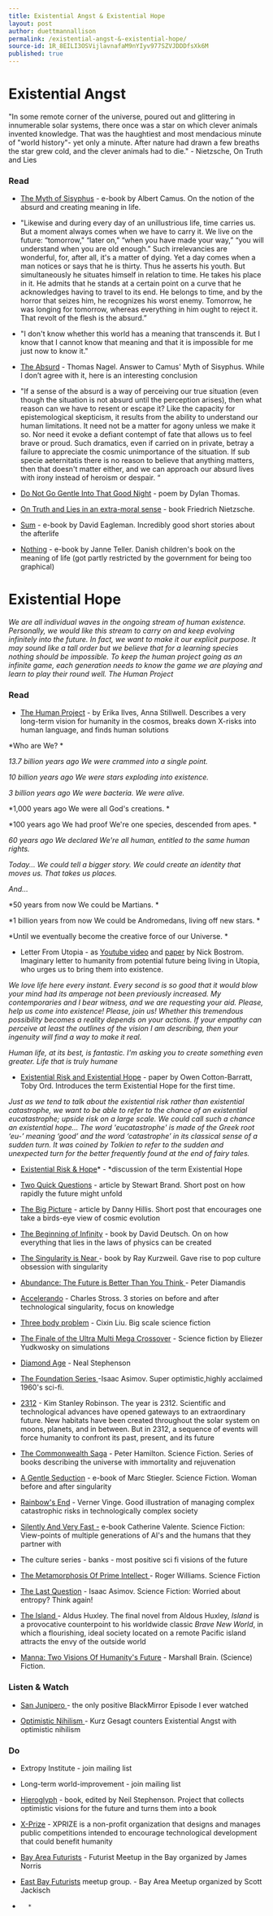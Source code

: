 ```yaml
---
title: Existential Angst & Existential Hope
layout: post
author: duettmannallison
permalink: /existential-angst-&-existential-hope/
source-id: 1R_8EILI3OSVijlavnafaM9nYIyv977SZVJDDDfsXk6M
published: true
---
```

# Existential Angst

"In some remote corner of the universe, poured out and glittering in innumerable solar systems, there once was a star on which clever animals invented knowledge. That was the haughtiest and most mendacious minute of "world history"- yet only a minute. After nature had drawn a few breaths the star grew cold, and the clever animals had to die." - Nietzsche, On Truth and Lies

### Read

* [The Myth of Sisyphus](https://ia801909.us.archive.org/15/items/AlbertCamusTheMythOfSisyphus/Albert%20Camus%20-%20The%20Myth%20Of%20Sisyphus.pdf) - e-book by Albert Camus. On the notion of the absurd and creating meaning in life. 

* "Likewise and during every day of an unillustrious life, time carries us. But a moment always comes when we have to carry it. We live on the future: “tomorrow," “later on,” “when you have made your way,” “you will understand when you are old enough.” Such irrelevancies are wonderful, for, after all, it's a matter of dying. Yet a day comes when a man notices or says that he is thirty. Thus he asserts his youth. But simultaneously he situates himself in relation to time. He takes his place in it. He admits that he stands at a certain point on a curve that he acknowledges having to travel to its end. He belongs to time, and by the horror that seizes him, he recognizes his worst enemy. Tomorrow, he was longing for tomorrow, whereas everything in him ought to reject it. That revolt of the flesh is the absurd.” 

* "I don't know whether this world has a meaning that transcends it. But I know that I cannot know that meaning and that it is impossible for me just now to know it."

* [The Absurd](https://philosophy.as.uky.edu/sites/default/files/The%20Absurd%20-%20Thomas%20Nagel.pdf) - Thomas Nagel. Answer to Camus' Myth of Sisyphus. While I don’t agree with it, here is an interesting conclusion

* "If a sense of the absurd is a way of perceiving our true situation (even though the situation is not absurd until the perception arises), then what reason can we have to resent or escape it? Like the capacity for epistemological skepticism, it results from the ability to understand our human limitations. It need not be a matter for agony unless we make it so. Nor need it evoke a defiant contempt of fate that allows us to feel brave or proud. Such dramatics, even if carried on in private, betray a failure to appreciate the cosmic unimportance of the situation. If sub specie aeternitatis there is no reason to believe that anything matters, then that doesn't matter either, and we can approach our absurd lives with irony instead of heroism or despair. “

* [Do Not Go Gentle Into That Good Night](https://www.poets.org/poetsorg/poem/do-not-go-gentle-good-night) - poem by Dylan Thomas. 

* [On Truth and Lies in an extra-moral sense](http://ieas.unideb.hu/admin/file_7421.pdf) - book Friedrich Nietzsche. 

* [Sum](http://growingupinthecloud.weebly.com/uploads/1/2/8/8/12888976/eagleman_david_-_sum_selections.pdf) - e-book by David Eagleman. Incredibly good short stories about the afterlife 

* [Nothing](http://m-o-r-g-a-n.com/ezn/wp-content/uploads/2014/11/Teller_Janne-Nothing.pdf) - e-book by Janne Teller. Danish children's book on the meaning of life (got partly restricted by the government for being too graphical) 

# Existential Hope

*We are all individual waves in the ongoing stream of human existence. Personally, we would like this stream to carry on and keep evolving infinitely into the future. In fact, we want to make it our explicit purpose. It may sound like a tall order but we believe that for a learning species nothing should be impossible. To keep the human project going as an infinite game, each generation needs to know the game we are playing and learn to play their round well. The Human Project*

### Read

* [The Human Project](https://www.amazon.com/HUMAN-Project-Erika-Ilves-ebook/dp/B00BPTIXVS) - by Erika Ilves, Anna Stillwell. Describes a very long-term vision for humanity in the cosmos, breaks down X-risks into human language, and finds human solutions

*Who are We? *

*13.7 billion years ago We were crammed into a single point.*

*10 billion years ago We were stars exploding into existence.*

*3 billion years ago We were bacteria. We were alive.*

*1,000 years ago We were all God's creations. *

*100 years ago We had proof We're one species, descended from apes. *

*60 years ago We declared We're all human, entitled to the same human rights.*

*Today... We could tell a bigger story. We could create an identity that moves us. That takes us places.*

*And…*

*50 years from now We could be Martians. *

*1 billion years from now We could be Andromedans, living off new stars. *

*Until we eventually become  the creative force of our Universe. *

* Letter From Utopia - as [Youtube video](https://www.youtube.com/watch?v=qCAWCuHI1YI) and [paper](https://nickbostrom.com/utopia.html) by Nick Bostrom. Imaginary letter to humanity from potential future being living in Utopia, who urges us to bring them into existence. 

*We love life here every instant.  Every second is so good that it would blow your mind had its amperage not been previously increased.  My contemporaries and I bear witness, and we are requesting your aid.  Please, help us come into existence!  Please, join us!  Whether this tremendous possibility becomes a reality depends on your actions.  If your empathy can perceive at least the outlines of the vision I am describing, then your ingenuity will find a way to make it real.*

*Human life, at its best, is fantastic.  I'm asking you to create something even greater.  Life that is truly humane*

* [Existential Risk and Existential Hope](https://www.fhi.ox.ac.uk/Existential-risk-and-existential-hope.pdf) - paper by Owen Cotton-Barratt, Toby Ord. Introduces the term Existential Hope for the first time. 

*Just as we tend to talk about the existential risk rather than existential catastrophe, we want to be able to refer to the chance of an existential eucatastrophe; upside risk on a large scale. We could call such a chance an existential hope… The word 'eucatastrophe' is made of the Greek root ‘eu-’ meaning ‘good’ and the word ‘catastrophe’ in its classical sense of a sudden turn. It was coined by Tolkien to refer to the sudden and unexpected turn for the better frequently found at the end of fairy tales.*

* [Existential Risk & Hope](http://lesswrong.com/lw/lit/existential_risk_and_existential_hope_definitions/)* - *discussion of the term Existential Hope

* [Two Quick Questions](http://longnow.org/essays/two-questions/) - article by Stewart Brand. Short post on how rapidly the future might unfold

* [The Big Picture](http://longnow.org/essays/big-picture/) - article by Danny Hillis. Short post that encourages one take a birds-eye view of cosmic evolution

* [The Beginning of Infinity](http://beginningofinfinity.com/) - book by David Deutsch. On on how everything that lies in the laws of physics can be created

* [The Singularity is Near ](http://stargate.inf.elte.hu/~seci/fun/Kurzweil,%20Ray%20-%20Singularity%20Is%20Near,%20The%20(hardback%20ed)%20%5Bv1.3%5D.pdf)- book by Ray Kurzweil. Gave rise to pop culture obsession with singularity

* [Abundance: The Future is Better Than You Think ](https://www.amazon.com/Abundance-Future-Better-Than-Think/dp/1451614217)- Peter Diamandis

* [Accelerando](https://www.goodreads.com/ebooks/download/17863.Accelerando) - Charles Stross. 3 stories on before and after technological singularity, focus on knowledge

* [Three body problem](https://www.amazon.com/Three-Body-Problem-Remembrance-Earths-Past-ebook/dp/B00IQO403K) - Cixin Liu. Big scale science fiction

* [The Finale of the Ultra Multi Mega Crossover](https://www.fanfiction.net/s/5389450/1/The-Finale-of-the-Ultimate-Meta-Mega-Crossover) - Science fiction by Eliezer Yudkwosky on simulations

* [Diamond Age](https://www.amazon.de/Diamond-Age-Neal-Stephenson/dp/0241953197) - Neal Stephenson

* [The Foundation Series ](https://www.amazon.com/Complete-Asimovs-Foundation-Foundations-Prelude/dp/B01EFDEMS8)-Isaac Asimov. Super optimistic,highly acclaimed 1960's sci-fi.

* [2312](https://www.amazon.com/2312-Kim-Stanley-Robinson-ebook/dp/B004RD8544) - Kim Stanley Robinson. The year is 2312. Scientific and technological advances have opened gateways to an extraordinary future. New habitats have been created throughout the solar system on moons, planets, and in between. But in 2312, a sequence of events will force humanity to confront its past, present, and its future

* [The Commonwealth Saga](https://www.overdrive.com/series/the-commonwealth-saga) - Peter Hamilton. Science Fiction. Series of books describing the universe with immortality and rejuvenation

* [A Gentle Seduction](http://www.skyhunter.com/marcs/GentleSeduction.html) - e-book of Marc Stiegler. Science Fiction. Woman before and after singularity

* [Rainbow's End](https://www.amazon.com/exec/obidos/ASIN/0812536363/downandoutint-20) - Verner Vinge. Good illustration of managing complex catastrophic risks in technologically complex society

* [Silently And Very Fast -](http://clarkesworldmagazine.com/valente_10_11/) e-book Catherine Valente. Science Fiction: View-points of multiple generations of AI's and the humans that they partner with

* The culture series - banks - most positive sci fi visions of the future

* [The Metamorphosis Of Prime Intellect ](http://localroger.com/prime-intellect/)- Roger Williams. Science Fiction

* [The Last Question](http://multivax.com/last_question.html) - Isaac Asimov. Science Fiction: Worried about entropy? Think again!

* [The Island ](https://www.huxley.net/island/aldoushuxley-island.pdf)- Aldus Huxley. The final novel from Aldous Huxley, *Island* is a provocative counterpoint to his worldwide classic *Brave New World*, in which a flourishing, ideal society located on a remote Pacific island attracts the envy of the outside world

* [Manna: Two Visions Of Humanity's Future](https://www.amazon.com/Manna-Two-Visions-Humanitys-Future-ebook/dp/B007HQH67U) - Marshall Brain. (Science) Fiction.

### Listen & Watch

* [San Junipero ](http://www.imdb.com/title/tt4538072/)- the only positive BlackMirror Episode I ever watched  

* [Optimistic Nihilism ](https://www.youtube.com/watch?v=MBRqu0YOH14)- Kurz Gesagt counters Existential Angst with optimistic nihilism

### Do

* Extropy Institute - join mailing list

* Long-term world-improvement - join mailing list

* [Hieroglyph](http://hieroglyph.asu.edu/book/hieroglyph/) - book, edited by Neil Stephenson. Project that collects optimistic visions for the future and turns them into a book 

* [X-Prize](https://www.xprize.org/) - XPRIZE is a non-profit organization that designs and manages public competitions intended to encourage technological development that could benefit humanity

* [Bay Area Futurists](https://www.meetup.com/de-DE/Futurist/events/231038672/?eventId=231038672&chapter_analytics_code=UA-74728731-1) - Futurist Meetup in the Bay organized by James Norris

* [East Bay Futurists](https://www.meetup.com/preview/East-Bay-Futurists) meetup group. - Bay Area Meetup organized by Scott Jackisch

*		*

				

			

		


